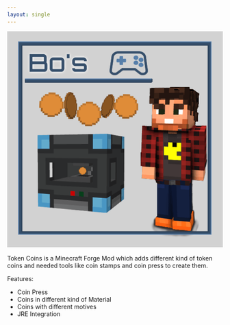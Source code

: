 ```yaml
---
layout: single
---
```


![Token Coins][logo]

Token Coins is a Minecraft Forge Mod which adds different kind of token coins and needed tools like coin stamps and coin press to create them.

[logo]: assets/logo.png

Features:

- Coin Press
- Coins in different kind of Material
- Coins with different motives
- JRE Integration
